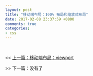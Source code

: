 ```yaml
---
layout: post
title: "移动端布局：100% 布局和缩放式布局"
date: 2017-02-08 23:37:59 +0800
comments: true
categories: 
- css
---
```



<!--more-->

<br/>

<< [上一篇：移动端布局：viewport](http://localhost:4000/blog/2017-02-08-yi-dong-duan-bu-ju-:viewport.html)

\>> 下一篇：没有了
